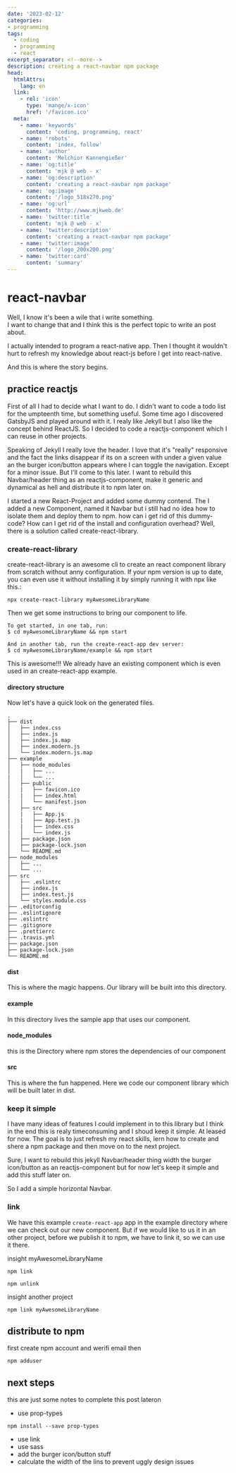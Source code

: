```yaml
---
date: '2023-02-12'
categories:
- programming
tags:
  - coding
  - programming
  - react
excerpt_separator: <!--more-->
description: creating a react-navbar npm package
head:
  htmlAttrs:
    lang: en
  link:
    - rel: 'icon'
      type: 'mange/x-icon'
      href: '/favicon.ico'
  meta:
    - name: 'keywords'
      content: 'coding, programming, react'
    - name: 'robots'
      content: 'index, follow'
    - name: 'author'
      content: 'Melchior Kannengießer'
    - name: 'og:title'
      content: 'mjk @ web - x'
    - name: 'og:description'
      content: 'creating a react-navbar npm package'
    - name: 'og:image'
      content: '/logo_518x270.png'
    - name: 'og:url'
      content: 'http://www.mjkweb.de'
    - name: 'twitter:title'
      content: 'mjk @ web - x'
    - name: 'twitter:description'
      content: 'creating a react-navbar npm package'
    - name: 'twitter:image'
      content: '/logo_200x200.png'
    - name: 'twitter:card'
      content: 'summary'
---
```

# react-navbar

Well, I know it's been a wile that i write something.  
I want to change that and I think this is the perfect topic to write an post about.

I actually intended to program a react-native app. Then I thought it wouldn't hurt to refresh my knowledge about react-js before I get into react-native.

And this is where the story begins.
<!--more-->
## practice reactjs

First of all I had to decide what I want to do. I didn't want to code a todo list for the umpteenth time, but something useful. Some time ago I discovered GatsbyJS and played around with it. I realy like Jekyll but I also like the concept behind ReactJS. So I decided to code a reactjs-component which I can reuse in other projects.

Speaking of Jekyll I really love the header. I love that it's "really" responsive and the fact the links disappear if its on a screen with under a given value an the burger icon/button appears where I can toggle the navigation. Except for a minor issue. But I'll come to this later. I want to rebuild this Navbar/header thing as an reactjs-component, make it generic and dynamical as hell and distribute it to npm later on.

I started a new React-Project and added some dummy contend. The I added a new Component, named it Navbar but i still had no idea how to isolate them and deploy them to npm. how can i get rid of this dummy-code? How can I get rid of the install and configuration overhead? Well, there is a solution called create-react-library.

### create-react-library

create-react-library is an awesome cli to create an react component library from scratch without anny configuration. If your npm version is up to date, you can even use it without installing it by simply running it with npx like this.:

```console
npx create-react-library myAwesomeLibraryName
```

Then we get some instructions to bring our component to life.

```console
To get started, in one tab, run:
$ cd myAwesomeLibraryName && npm start

And in another tab, run the create-react-app dev server:
$ cd myAwesomeLibraryName/example && npm start
```

This is awesome!!! We already have an existing component which is even used in an create-react-app example.

#### directory structure

Now let's have a quick look on the generated files.

```text
.
├── dist
│   ├── index.css
│   ├── index.js
│   ├── index.js.map
│   ├── index.modern.js
│   └── index.modern.js.map
├── example
│   ├── node_modules
│   |   ├── ...
|   │   └── ...
│   ├── public
│   |   ├── favicon.ico
│   |   ├── index.html
|   │   └── manifest.json
│   ├── src
│   |   ├── App.js
│   |   ├── App.test.js
│   |   ├── index.css
|   │   └── index.js
│   ├── package.json
│   ├── package-lock.json
│   └── README.md
├── node_modules
│   ├── ...
│   └── ...
├── src
│   ├── .eslintrc
│   ├── index.js
│   ├── index.test.js
│   └── styles.module.css
├── .editorconfig
├── .eslintignore
├── .eslintrc
├── .gitignore
├── .prettierrc
├── .travis.yml
├── package.json
├── package-lock.json
└── README.md
```

#### dist

This is where the magic happens. Our library will be built into this directory.

#### example

In this directory lives the sample app that uses our component.

#### node_modules

this is the Directory where npm stores the dependencies of our component

#### src

This is where the fun happened. Here we code our component library which will be built later in dist.

### keep it simple

I have many ideas of features I could implement in to this library but I think in the end this is realy timeconsuming and I shoud keep it simple. At leased for now. The goal is to just refresh my react skills, lern how to create and shere a npm package and then move on to the next project.

Sure, I want to rebuild this jekyll Navbar/header thing width the burger icon/button as an reactjs-component but for now let's keep it simple and add this stuff later on.

So I add a simple horizontal Navbar.

### link

We have this example `create-react-app` app in the example directory where we can check out our new component. But if we would like to us it in an other project, before we publish it to npm, we have to link it, so we can use it there.

insight myAwesomeLibraryName

```console
npm link
```

```console
npm unlink
```

insight another project

```console
npm link myAwesomeLibraryName
```

## distribute to npm

first create npm account and werifi email
then

```console
npm adduser
```

## next steps

this are just some notes to complete this post lateron

- use prop-types

```console
npm install --save prop-types
```

- use link
- use sass
- add the burger icon/button stuff
- calculate the width of the lins to prevent uggly design issues
